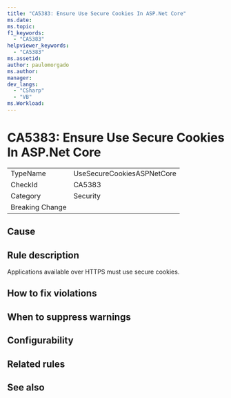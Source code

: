 ```yaml
---
title: "CA5383: Ensure Use Secure Cookies In ASP.Net Core"
ms.date:
ms.topic:
f1_keywords:
  - "CA5383"
helpviewer_keywords:
  - "CA5383"
ms.assetid:
author: paulomorgado
ms.author:
manager:
dev_langs:
  - "CSharp" 
  - "VB"
ms.Workload:
---
```

# CA5383: Ensure Use Secure Cookies In ASP.Net Core

|||
|-|-|
|TypeName|UseSecureCookiesASPNetCore|
|CheckId|CA5383|
|Category|Security|
|Breaking Change||

## Cause

## Rule description

Applications available over HTTPS must use secure cookies.

## How to fix violations

## When to suppress warnings

## Configurability

## Related rules

## See also

